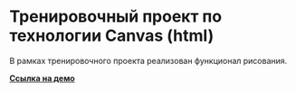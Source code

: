 # Тренировочный проект по технологии Canvas (html)

В рамках тренировочного проекта реализован функционал рисования.

**[Ссылка на демо](https://konstantinovmax.github.io/canvas-training/)**